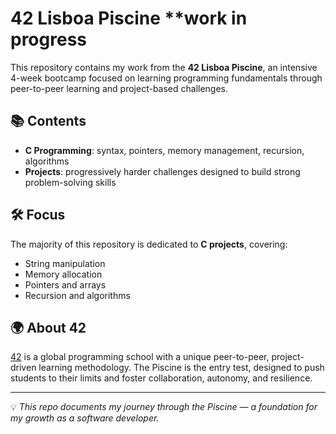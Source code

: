 # 42 Lisboa Piscine **work in progress

This repository contains my work from the **42 Lisboa Piscine**, an intensive 4-week bootcamp focused on learning programming fundamentals through peer-to-peer learning and project-based challenges.

## 📚 Contents
- **C Programming**: syntax, pointers, memory management, recursion, algorithms  
- **Projects**: progressively harder challenges designed to build strong problem-solving skills  

## 🛠️ Focus
The majority of this repository is dedicated to **C projects**, covering:
- String manipulation  
- Memory allocation  
- Pointers and arrays  
- Recursion and algorithms  

## 🌍 About 42
[42](https://42.fr/en/homepage/) is a global programming school with a unique peer-to-peer, project-driven learning methodology. The Piscine is the entry test, designed to push students to their limits and foster collaboration, autonomy, and resilience.  

---
💡 *This repo documents my journey through the Piscine — a foundation for my growth as a software developer.*
